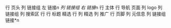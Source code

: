 行 页头
    列 链接组 左
        链接*n
    列 链接组 右
        链接*n
行 主体
    行 导航 页面
        列 logo
        列 链接组
        列 搜索区
    行
        行 标题 精选
        行
            列 精选
            列 推广
行 页脚
    列 元信息
    列 链接组
        链接*n